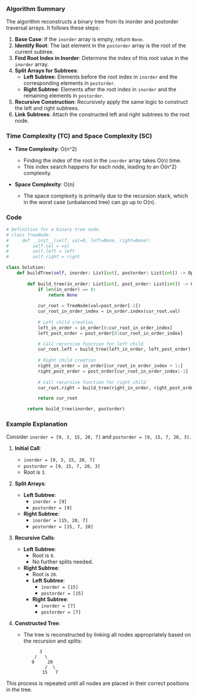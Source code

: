 ### Algorithm Summary

The algorithm reconstructs a binary tree from its inorder and postorder traversal arrays. It follows these steps:

1. **Base Case**: If the `inorder` array is empty, return `None`.
2. **Identify Root**: The last element in the `postorder` array is the root of the current subtree.
3. **Find Root Index in Inorder**: Determine the index of this root value in the `inorder` array.
4. **Split Arrays for Subtrees**:
    - **Left Subtree**: Elements before the root index in `inorder` and the corresponding elements in `postorder`.
    - **Right Subtree**: Elements after the root index in `inorder` and the remaining elements in `postorder`.
5. **Recursive Construction**: Recursively apply the same logic to construct the left and right subtrees.
6. **Link Subtrees**: Attach the constructed left and right subtrees to the root node.

### Time Complexity (TC) and Space Complexity (SC)

- **Time Complexity**: O(n^2)
  - Finding the index of the root in the `inorder` array takes O(n) time.
  - This index search happens for each node, leading to an O(n^2) complexity.

- **Space Complexity**: O(n)
  - The space complexity is primarily due to the recursion stack, which in the worst case (unbalanced tree) can go up to O(n).

### Code

```python
# Definition for a binary tree node.
# class TreeNode:
#     def __init__(self, val=0, left=None, right=None):
#         self.val = val
#         self.left = left
#         self.right = right

class Solution:
    def buildTree(self, inorder: List[int], postorder: List[int]) -> Optional[TreeNode]:
        
        def build_tree(in_order: List[int], post_order: List[int]) -> Optional[TreeNode]:
            if len(in_order) == 0:
                return None
            
            cur_root = TreeNode(val=post_order[-1])
            cur_root_in_order_index = in_order.index(cur_root.val)
            
            # Left child creation
            left_in_order = in_order[0:cur_root_in_order_index]
            left_post_order = post_order[0:cur_root_in_order_index]

            # Call recursive function for left child
            cur_root.left = build_tree(left_in_order, left_post_order)
            
            # Right child creation
            right_in_order = in_order[cur_root_in_order_index + 1:]
            right_post_order = post_order[cur_root_in_order_index:-1]
            
            # Call recursive function for right child
            cur_root.right = build_tree(right_in_order, right_post_order)

            return cur_root

        return build_tree(inorder, postorder)
```

### Example Explanation

Consider `inorder = [9, 3, 15, 20, 7]` and `postorder = [9, 15, 7, 20, 3]`.

1. **Initial Call**:
   - `inorder = [9, 3, 15, 20, 7]`
   - `postorder = [9, 15, 7, 20, 3]`
   - Root is `3`.

2. **Split Arrays**:
   - **Left Subtree**:
     - `inorder = [9]`
     - `postorder = [9]`
   - **Right Subtree**:
     - `inorder = [15, 20, 7]`
     - `postorder = [15, 7, 20]`

3. **Recursive Calls**:
   - **Left Subtree**:
     - Root is `9`.
     - No further splits needed.
   - **Right Subtree**:
     - Root is `20`.
     - **Left Subtree**:
       - `inorder = [15]`
       - `postorder = [15]`
     - **Right Subtree**:
       - `inorder = [7]`
       - `postorder = [7]`

4. **Constructed Tree**:
   - The tree is reconstructed by linking all nodes appropriately based on the recursion and splits:
     ```
           3
         /   \
        9     20
             /  \
            15   7
     ```

This process is repeated until all nodes are placed in their correct positions in the tree.